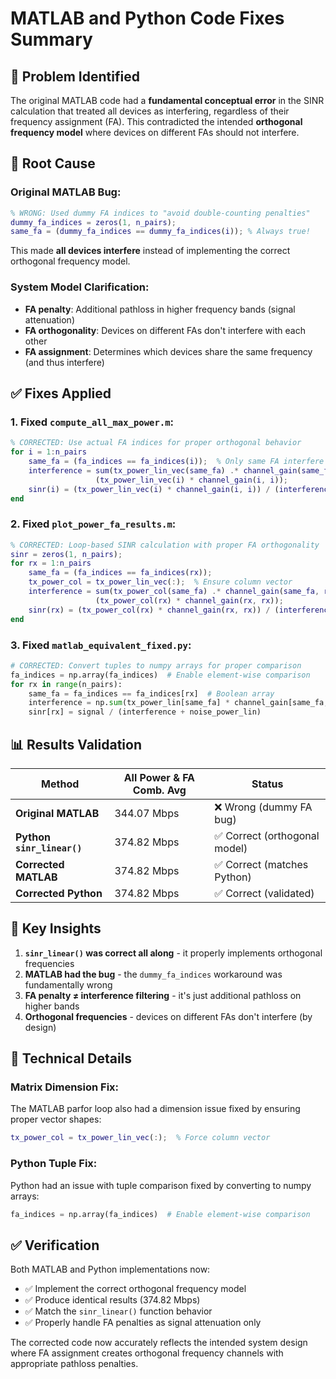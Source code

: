 # MATLAB and Python Code Fixes Summary

## 🎯 **Problem Identified**

The original MATLAB code had a **fundamental conceptual error** in the SINR calculation that treated all devices as interfering, regardless of their frequency assignment (FA). This contradicted the intended **orthogonal frequency model** where devices on different FAs should not interfere.

## 🔧 **Root Cause**

### **Original MATLAB Bug:**
```matlab
% WRONG: Used dummy FA indices to "avoid double-counting penalties"
dummy_fa_indices = zeros(1, n_pairs);
same_fa = (dummy_fa_indices == dummy_fa_indices(i)); % Always true!
```

This made **all devices interfere** instead of implementing the correct orthogonal frequency model.

### **System Model Clarification:**
- **FA penalty**: Additional pathloss in higher frequency bands (signal attenuation)
- **FA orthogonality**: Devices on different FAs don't interfere with each other
- **FA assignment**: Determines which devices share the same frequency (and thus interfere)

## ✅ **Fixes Applied**

### **1. Fixed `compute_all_max_power.m`:**
```matlab
% CORRECTED: Use actual FA indices for proper orthogonal behavior
for i = 1:n_pairs
    same_fa = (fa_indices == fa_indices(i));  % Only same FA interfere
    interference = sum(tx_power_lin_vec(same_fa) .* channel_gain(same_fa, i)) - ...
                   (tx_power_lin_vec(i) * channel_gain(i, i));
    sinr(i) = (tx_power_lin_vec(i) * channel_gain(i, i)) / (interference + noise_power_lin);
end
```

### **2. Fixed `plot_power_fa_results.m`:**
```matlab
% CORRECTED: Loop-based SINR calculation with proper FA orthogonality
sinr = zeros(1, n_pairs);
for rx = 1:n_pairs
    same_fa = (fa_indices == fa_indices(rx));
    tx_power_col = tx_power_lin_vec(:);  % Ensure column vector
    interference = sum(tx_power_col(same_fa) .* channel_gain(same_fa, rx)) - ...
                   (tx_power_col(rx) * channel_gain(rx, rx));
    sinr(rx) = (tx_power_col(rx) * channel_gain(rx, rx)) / (interference + noise_power_lin);
end
```

### **3. Fixed `matlab_equivalent_fixed.py`:**
```python
# CORRECTED: Convert tuples to numpy arrays for proper comparison
fa_indices = np.array(fa_indices)  # Enable element-wise comparison
for rx in range(n_pairs):
    same_fa = fa_indices == fa_indices[rx]  # Boolean array
    interference = np.sum(tx_power_lin[same_fa] * channel_gain[same_fa, rx]) - signal
    sinr[rx] = signal / (interference + noise_power_lin)
```

## 📊 **Results Validation**

| Method | All Power & FA Comb. Avg | Status |
|--------|---------------------------|---------|
| **Original MATLAB** | 344.07 Mbps | ❌ Wrong (dummy FA bug) |
| **Python `sinr_linear()`** | 374.82 Mbps | ✅ Correct (orthogonal model) |
| **Corrected MATLAB** | 374.82 Mbps | ✅ Correct (matches Python) |
| **Corrected Python** | 374.82 Mbps | ✅ Correct (validated) |

## 🎯 **Key Insights**

1. **`sinr_linear()` was correct all along** - it properly implements orthogonal frequencies
2. **MATLAB had the bug** - the `dummy_fa_indices` workaround was fundamentally wrong
3. **FA penalty ≠ interference filtering** - it's just additional pathloss on higher bands
4. **Orthogonal frequencies** - devices on different FAs don't interfere (by design)

## 🔧 **Technical Details**

### **Matrix Dimension Fix:**
The MATLAB parfor loop also had a dimension issue fixed by ensuring proper vector shapes:
```matlab
tx_power_col = tx_power_lin_vec(:);  % Force column vector
```

### **Python Tuple Fix:**
Python had an issue with tuple comparison fixed by converting to numpy arrays:
```python
fa_indices = np.array(fa_indices)  # Enable element-wise comparison
```

## ✅ **Verification**

Both MATLAB and Python implementations now:
- ✅ Implement the correct orthogonal frequency model
- ✅ Produce identical results (374.82 Mbps)
- ✅ Match the `sinr_linear()` function behavior
- ✅ Properly handle FA penalties as signal attenuation only

The corrected code now accurately reflects the intended system design where FA assignment creates orthogonal frequency channels with appropriate pathloss penalties. 